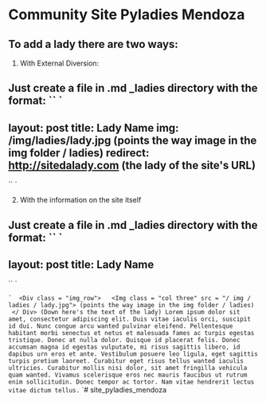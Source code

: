 # Community Site Pyladies Mendoza

## To add a lady there are two ways:

1) With External Diversion:

Just create a file in .md _ladies directory with the format:
`` `
---
layout: post
title: Lady Name
img: /img/ladies/lady.jpg (points the way image in the img folder / ladies)
redirect: http://sitedalady.com (the lady of the site's URL)
---
`` `

2) With the information on the site itself

Just create a file in .md _ladies directory with the format:
`` `
---
layout: post
title: Lady Name
---
`` `

`` `
 <Div class = "img_row">
  <Img class = "col three" src = "/ img / ladies / lady.jpg"> (points the way image in the img folder / ladies)
 </ Div>
(Down here's the text of the lady)
Lorem ipsum dolor sit amet, consectetur adipiscing elit. Duis vitae iaculis orci, suscipit id dui. Nunc congue arcu wanted pulvinar eleifend. Pellentesque habitant morbi senectus et netus et malesuada fames ac turpis egestas tristique. Donec at nulla dolor. Quisque id placerat felis. Donec accumsan magna id egestas vulputate, mi risus sagittis libero, id dapibus urn eros et ante. Vestibulum posuere leo ligula, eget sagittis turpis pretium laoreet. Curabitur eget risus tellus wanted iaculis ultricies. Curabitur mollis nisi dolor, sit amet fringilla vehicula quam wanted. Vivamus scelerisque eros nec mauris faucibus ut rutrum enim sollicitudin. Donec tempor ac tortor. Nam vitae hendrerit lectus vitae dictum tellus.
`` `# site_pyladies_mendoza
